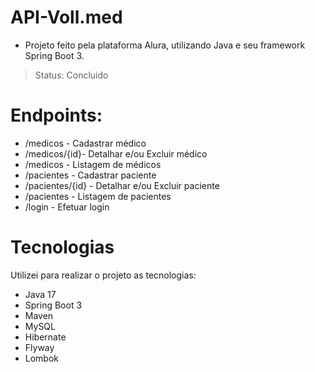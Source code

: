 # API-Voll.med
* Projeto feito pela plataforma Alura, utilizando Java e seu framework Spring Boot 3.
> Status: Concluido

# Endpoints:
* /medicos - Cadastrar médico
* /medicos/{id}- Detalhar e/ou Excluir médico
* /medicos - Listagem de médicos
* /pacientes - Cadastrar paciente
* /pacientes/{id} - Detalhar e/ou Excluir paciente
* /pacientes - Listagem de pacientes
* /login - Efetuar login

# Tecnologias
Utilizei para realizar o projeto as tecnologias:
* Java 17
* Spring Boot 3
* Maven
* MySQL
* Hibernate
* Flyway
* Lombok
